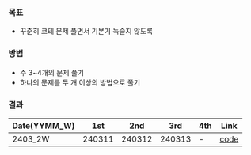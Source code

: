 ### 목표
- 꾸준히 코테 문제 풀면서 기본기 녹슬지 않도록

### 방법
- 주 3~4개의 문제 풀기
- 하나의 문제를 두 개 이상의 방법으로 풀기

### 결과
| Date(YYMM_W) | 1st | 2nd | 3rd | 4th | Link |
| -------------| ------- | ------- | ------- | ------- | ---------------- |
| 2403_2W | 240311 | 240312 | 240313 | - | [code](/2403_2_week.ipynb) |